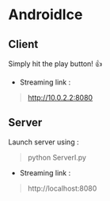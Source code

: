 # AndroidIce

## Client
Simply hit the play button! :+1:
- Streaming link : 
> http://10.0.2.2:8080

## Server
Launch server using : 
> python ServerI.py
- Streaming link : 
> http://localhost:8080
